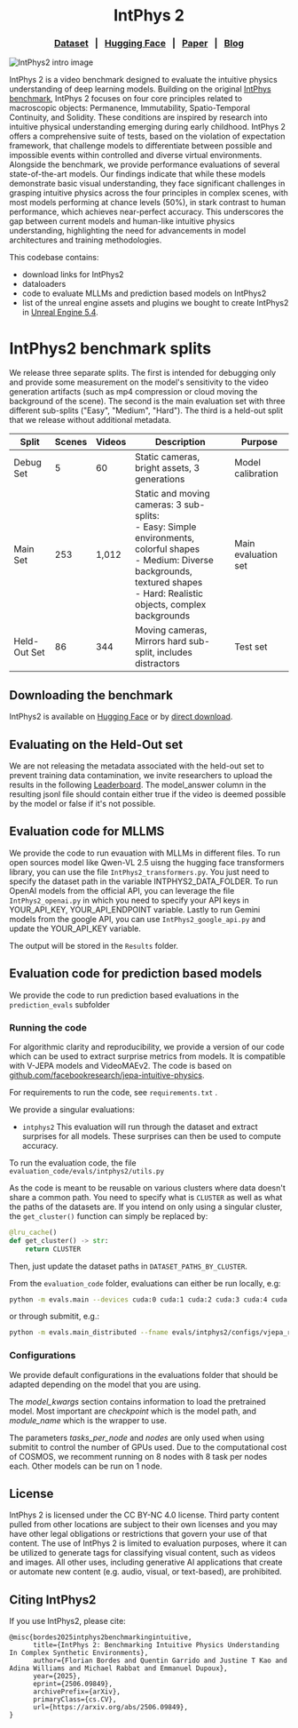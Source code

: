 
<h1 align="center">
IntPhys 2
</h1>
<h3 align="center">
<a href="https://dl.fbaipublicfiles.com/IntPhys2/IntPhys2.zip">Dataset</a> &nbsp; | &nbsp;
 <a href="https://huggingface.co/datasets/facebook/IntPhys2">Hugging Face</a> &nbsp; | &nbsp;
 <a href="https://arxiv.org/abs/2506.09849">Paper</a> &nbsp; | &nbsp;
 <a href="https://ai.meta.com/blog/v-jepa-2-world-model-benchmarks">Blog</a>
</h3>

![IntPhys2 intro image](https://github.com/facebookresearch/IntPhys2/blob/main/IntPhys2_github.png "IntPhys2 benchmark")

IntPhys 2 is a video benchmark designed to evaluate the intuitive physics understanding of deep learning models. Building on the original [IntPhys benchmark](https://intphys.cognitive-ml.fr/), IntPhys 2 focuses on four core principles related to  macroscopic objects: Permanence, Immutability, Spatio-Temporal Continuity, and Solidity. These conditions are inspired by research into intuitive physical understanding emerging during early childhood. IntPhys 2 offers a comprehensive suite of tests, based on the violation of expectation framework, that challenge models to differentiate between possible and impossible events within controlled and diverse virtual environments. Alongside the benchmark, we provide performance evaluations of several state-of-the-art models. Our findings indicate that while these models demonstrate basic visual understanding, they face significant challenges in grasping intuitive physics across the four principles in complex scenes, with most models performing at chance levels (50\%), in stark contrast to human performance, which achieves near-perfect accuracy. This underscores the gap between current models and human-like intuitive physics understanding, highlighting the need for advancements in model architectures and training methodologies.

This codebase contains:

- download links for IntPhys2
- dataloaders
- code to evaluate MLLMs and prediction based models on IntPhys2
- list of the unreal engine assets and plugins we bought to create IntPhys2 in [Unreal Engine 5.4](https://www.unrealengine.com/en-US/blog/unreal-engine-5-4-is-now-available).
  
**IntPhys2 benchmark splits**
=====================================

We release three separate splits. The first is intended for debugging only and provide some measurement on the model's sensitivity to the video generation artifacts (such as mp4 compression or cloud moving the background of the scene). The second is the main evaluation set with three different sub-splits ("Easy", "Medium", "Hard"). The third is a held-out split that we release without additional metadata.

| Split        | Scenes | Videos | Description                                                                                   | Purpose              |
|--------------|--------|--------|-----------------------------------------------------------------------------------------------|----------------------|
| Debug Set    | 5      | 60     | Static cameras, bright assets, 3 generations                                                 | Model calibration   |
| Main Set     | 253    | 1,012  | Static and moving cameras: 3 sub-splits:<br>- Easy: Simple environments, colorful shapes<br>- Medium: Diverse backgrounds, textured shapes<br>- Hard: Realistic objects, complex backgrounds | Main evaluation set  |
| Held-Out Set | 86     | 344    | Moving cameras, Mirrors hard sub-split, includes distractors                                  | Test set        |


## Downloading the benchmark
IntPhys2 is available on [Hugging Face](https://huggingface.co/datasets/facebook/IntPhys2) or by [direct download](https://dl.fbaipublicfiles.com/IntPhys2/IntPhys2.zip
).

## Evaluating on the Held-Out set
We are not releasing the metadata associated with the held-out set to prevent training data contamination, we invite researchers to upload the results in the following [Leaderboard](https://huggingface.co/spaces/facebook/physical_reasoning_leaderboard). The model_answer column in the resulting jsonl file should contain either true if the video is deemed possible by the model or false if it's not possible. 

## Evaluation code for MLLMS
We provide the code to run evauation with MLLMs in different files. To run open sources model like Qwen-VL 2.5 uisng the hugging face transformers library, you can use the file `IntPhys2_transformers.py`. You just need to specify the dataset path in the variable INTPHYS2_DATA_FOLDER. To run OpenAI models from the official API, you can leverage the file `IntPhys2_openai.py` in which you need to specify your API keys in YOUR_API_KEY, YOUR_API_ENDPOINT variable. Lastly to run Gemini models from the google API, you can use `IntPhys2_google_api.py` and update the YOUR_API_KEY variable.

The output will be stored in the `Results` folder.

## Evaluation code for prediction based models

We provide the code to run prediction based evaluations in the `prediction_evals` subfolder

### Running the code

For algorithmic clarity and reproducibility, we provide a version of our code which can be used to extract surprise metrics from models. It is compatible with V-JEPA models and VideoMAEv2. The code is based on [github.com/facebookresearch/jepa-intuitive-physics](https://github.com/facebookresearch/jepa-intuitive-physics).

For requirements to run the code, see `requirements.txt` .

We provide a singular evaluations:
- `intphys2` This evaluation will run through the dataset and extract surprises for all models. These surprises can then be used to compute accuracy.

To run the evaluation code, the file `evaluation_code/evals/intphys2/utils.py` 

As the code is meant to be reusable on various clusters where data doesn't share a common path. You need to specify what is `CLUSTER` as well as what the paths of the datasets are.
If you intend on only using a singular cluster, the `get_cluster()` function can simply be replaced by:
```python
@lru_cache()
def get_cluster() -> str:
    return CLUSTER
```
Then, just update the dataset paths in `DATASET_PATHS_BY_CLUSTER`.

From the `evaluation_code` folder, evaluations can either be run locally, e.g:
```bash
python -m evals.main --devices cuda:0 cuda:1 cuda:2 cuda:3 cuda:4 cuda:5 --fname evals/intphys2/configs/vjepa_rope.yaml
```

or through submitit, e.g.:

```bash
python -m evals.main_distributed --fname evals/intphys2/configs/vjepa_rope.yaml --folder ./logs --partition PARTITION 
```

### Configurations

We provide default configurations in the evaluations folder that should be adapted depending on the model that you are using.

The *model_kwargs* section contains information to load the pretrained model. Most important are *checkpoint* which is the model path, and *module_name* which is the wrapper to use.

The parameters *tasks_per_node* and *nodes* are only used when using submitit to control the number of GPUs used. Due to the computational cost of COSMOS, we recomment running on 8 nodes with 8 task per nodes each. Other models can be run on 1 node.

## License

IntPhys 2 is licensed under the CC BY-NC 4.0 license.  Third party content pulled from other locations are subject to their own licenses and you may have other legal obligations or restrictions that govern your use of that content.
The use of IntPhys 2 is limited to evaluation purposes, where it can be utilized to generate tags for classifying visual content, such as videos and images. All other uses, including generative AI applications that create or automate new content (e.g. audio, visual, or text-based), are prohibited.

## Citing IntPhys2
If you use IntPhys2, please cite:
```
@misc{bordes2025intphys2benchmarkingintuitive,
      title={IntPhys 2: Benchmarking Intuitive Physics Understanding In Complex Synthetic Environments}, 
      author={Florian Bordes and Quentin Garrido and Justine T Kao and Adina Williams and Michael Rabbat and Emmanuel Dupoux},
      year={2025},
      eprint={2506.09849},
      archivePrefix={arXiv},
      primaryClass={cs.CV},
      url={https://arxiv.org/abs/2506.09849}, 
}
```

